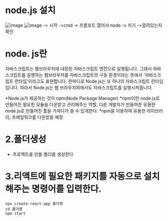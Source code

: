 # node.js 설치
![image](https://github.com/yangjungmin/react_basic/assets/129017040/d625e00f-70a5-4f01-ab96-85ae6207bc73)
![image](https://github.com/yangjungmin/react_basic/assets/129017040/6b608d9c-71fc-46eb-82b0-d327bf2b984a) -> 시작 ->cmd -> 프롬포트 열어서 node -v 치기 ->깔려있는지 확인

# node. js란
자바스크립트는 웹브라우저에 내장된 자바스크립트 엔진으로 실행됩니다. 그래서 자바스크립트를 실행하는 웹브라우저를 자바스크립트의 구동 환경이라는 뜻에서 '자바스크립트 런타임'이라고도 표현합니다.
한마디로 Node.js는 또 하나의 자바스크립트 런타임입니다.
따라서 Node.js는 웹 브라우저외에서도 자바스크립트를 실행시켜줍니다.

*Node.js가 제공하는 것이 npm(Node Package Manager)
*npm이란 node.js로 만들어진 필요한 모듈을 다운받고 관리해주는 역할, 다른 개발자가 만들어준 유용한 node.js로 만들어진 툴을 가져다가 쓸 수 있게한다.
*npm을 이용하여 유용한 라이브러리, 프레임워크를 다운받을 예정

# 2.폴더생성
  * 프로젝트를 만들 폴더를 생성한다

# 3.리액트에 필요한 패키지를 자동으로 설치해주는 명령어를 입력한다.
    npx create-react-app 폴더명
    cd 폴더명
    npm start
    
#    

